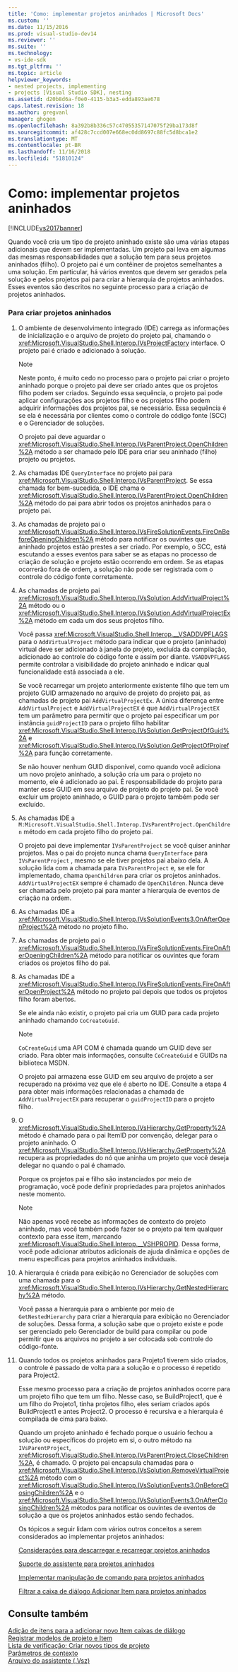 ```yaml
---
title: 'Como: implementar projetos aninhados | Microsoft Docs'
ms.custom: ''
ms.date: 11/15/2016
ms.prod: visual-studio-dev14
ms.reviewer: ''
ms.suite: ''
ms.technology:
- vs-ide-sdk
ms.tgt_pltfrm: ''
ms.topic: article
helpviewer_keywords:
- nested projects, implementing
- projects [Visual Studio SDK], nesting
ms.assetid: d20b8d6a-f0e0-4115-b3a3-edda893ae678
caps.latest.revision: 18
ms.author: gregvanl
manager: ghogen
ms.openlocfilehash: 8a392b8b336c57c47055357147075f29ba173d8f
ms.sourcegitcommit: af428c7ccd007e668ec0dd8697c88fc5d8bca1e2
ms.translationtype: MT
ms.contentlocale: pt-BR
ms.lasthandoff: 11/16/2018
ms.locfileid: "51810124"
---
```

# <a name="how-to-implement-nested-projects"></a>Como: implementar projetos aninhados
[!INCLUDE[vs2017banner](../../includes/vs2017banner.md)]

Quando você cria um tipo de projeto aninhado existe são uma várias etapas adicionais que devem ser implementadas. Um projeto pai leva em algumas das mesmas responsabilidades que a solução tem para seus projetos aninhados (filho). O projeto pai é um contêiner de projetos semelhantes a uma solução. Em particular, há vários eventos que devem ser gerados pela solução e pelos projetos pai para criar a hierarquia de projetos aninhados. Esses eventos são descritos no seguinte processo para a criação de projetos aninhados.  
  
### <a name="to-create-nested-projects"></a>Para criar projetos aninhados  
  
1. O ambiente de desenvolvimento integrado (IDE) carrega as informações de inicialização e o arquivo de projeto do projeto pai, chamando o <xref:Microsoft.VisualStudio.Shell.Interop.IVsProjectFactory> interface. O projeto pai é criado e adicionado à solução.  
  
   > [!NOTE]
   >  Neste ponto, é muito cedo no processo para o projeto pai criar o projeto aninhado porque o projeto pai deve ser criado antes que os projetos filho podem ser criados. Seguindo essa sequência, o projeto pai pode aplicar configurações aos projetos filho e os projetos filho podem adquirir informações dos projetos pai, se necessário. Essa sequência é se ela é necessária por clientes como o controle do código fonte (SCC) e o Gerenciador de soluções.  
  
    O projeto pai deve aguardar o <xref:Microsoft.VisualStudio.Shell.Interop.IVsParentProject.OpenChildren%2A> método a ser chamado pelo IDE para criar seu aninhado (filho) projeto ou projetos.  
  
2. As chamadas IDE `QueryInterface` no projeto pai para <xref:Microsoft.VisualStudio.Shell.Interop.IVsParentProject>. Se essa chamada for bem-sucedida, o IDE chama o <xref:Microsoft.VisualStudio.Shell.Interop.IVsParentProject.OpenChildren%2A> método do pai para abrir todos os projetos aninhados para o projeto pai.  
  
3. As chamadas de projeto pai o <xref:Microsoft.VisualStudio.Shell.Interop.IVsFireSolutionEvents.FireOnBeforeOpeningChildren%2A> método para notificar os ouvintes que aninhado projetos estão prestes a ser criado. Por exemplo, o SCC, está escutando a esses eventos para saber se as etapas no processo de criação de solução e projeto estão ocorrendo em ordem. Se as etapas ocorrerão fora de ordem, a solução não pode ser registrada com o controle do código fonte corretamente.  
  
4. As chamadas de projeto pai <xref:Microsoft.VisualStudio.Shell.Interop.IVsSolution.AddVirtualProject%2A> método ou o <xref:Microsoft.VisualStudio.Shell.Interop.IVsSolution.AddVirtualProjectEx%2A> método em cada um dos seus projetos filho.  
  
    Você passa <xref:Microsoft.VisualStudio.Shell.Interop.__VSADDVPFLAGS> para o `AddVirtualProject` método para indicar que o projeto (aninhado) virtual deve ser adicionado à janela do projeto, excluída da compilação, adicionado ao controle do código fonte e assim por diante. `VSADDVPFLAGS` permite controlar a visibilidade do projeto aninhado e indicar qual funcionalidade está associada a ele.  
  
    Se você recarregar um projeto anteriormente existente filho que tem um projeto GUID armazenado no arquivo de projeto do projeto pai, as chamadas de projeto pai `AddVirtualProjectEx`. A única diferença entre `AddVirtualProject` e `AddVirtualProjectEX` é que `AddVirtualProjectEX` tem um parâmetro para permitir que o projeto pai especificar um por instância `guidProjectID` para o projeto filho habilitar <xref:Microsoft.VisualStudio.Shell.Interop.IVsSolution.GetProjectOfGuid%2A> e <xref:Microsoft.VisualStudio.Shell.Interop.IVsSolution.GetProjectOfProjref%2A> para função corretamente.  
  
    Se não houver nenhum GUID disponível, como quando você adiciona um novo projeto aninhado, a solução cria um para o projeto no momento, ele é adicionado ao pai. É responsabilidade do projeto para manter esse GUID em seu arquivo de projeto do projeto pai. Se você excluir um projeto aninhado, o GUID para o projeto também pode ser excluído.  
  
5. As chamadas IDE a `M:Microsoft.VisualStudio.Shell.Interop.IVsParentProject.OpenChildren` método em cada projeto filho do projeto pai.  
  
    O projeto pai deve implementar `IVsParentProject` se você quiser aninhar projetos. Mas o pai do projeto nunca chama `QueryInterface` para `IVsParentProject` , mesmo se ele tiver projetos pai abaixo dela. A solução lida com a chamada para `IVsParentProject` e, se ele for implementado, chama `OpenChildren` para criar os projetos aninhados. `AddVirtualProjectEX` sempre é chamado de `OpenChildren`. Nunca deve ser chamada pelo projeto pai para manter a hierarquia de eventos de criação na ordem.  
  
6. As chamadas IDE a <xref:Microsoft.VisualStudio.Shell.Interop.IVsSolutionEvents3.OnAfterOpenProject%2A> método no projeto filho.  
  
7. As chamadas de projeto pai o <xref:Microsoft.VisualStudio.Shell.Interop.IVsFireSolutionEvents.FireOnAfterOpeningChildren%2A> método para notificar os ouvintes que foram criados os projetos filho do pai.  
  
8. As chamadas IDE a <xref:Microsoft.VisualStudio.Shell.Interop.IVsFireSolutionEvents.FireOnAfterOpenProject%2A> método no projeto pai depois que todos os projetos filho foram abertos.  
  
    Se ele ainda não existir, o projeto pai cria um GUID para cada projeto aninhado chamando `CoCreateGuid`.  
  
   > [!NOTE]
   >  `CoCreateGuid` uma API COM é chamada quando um GUID deve ser criado. Para obter mais informações, consulte `CoCreateGuid` e GUIDs na biblioteca MSDN.  
  
    O projeto pai armazena esse GUID em seu arquivo de projeto a ser recuperado na próxima vez que ele é aberto no IDE. Consulte a etapa 4 para obter mais informações relacionadas a chamada de `AddVirtualProjectEX` para recuperar o `guidProjectID` para o projeto filho.  
  
9. O <xref:Microsoft.VisualStudio.Shell.Interop.IVsHierarchy.GetProperty%2A> método é chamado para o pai ItemID por convenção, delegar para o projeto aninhado. O <xref:Microsoft.VisualStudio.Shell.Interop.IVsHierarchy.GetProperty%2A> recupera as propriedades do nó que aninha um projeto que você deseja delegar no quando o pai é chamado.  
  
     Porque os projetos pai e filho são instanciados por meio de programação, você pode definir propriedades para projetos aninhados neste momento.  
  
    > [!NOTE]
    >  Não apenas você recebe as informações de contexto do projeto aninhado, mas você também pode fazer se o projeto pai tem qualquer contexto para esse item, marcando <xref:Microsoft.VisualStudio.Shell.Interop.__VSHPROPID>. Dessa forma, você pode adicionar atributos adicionais de ajuda dinâmica e opções de menu específicas para projetos aninhados individuais.  
  
10. A hierarquia é criada para exibição no Gerenciador de soluções com uma chamada para o <xref:Microsoft.VisualStudio.Shell.Interop.IVsHierarchy.GetNestedHierarchy%2A> método.  
  
     Você passa a hierarquia para o ambiente por meio de `GetNestedHierarchy` para criar a hierarquia para exibição no Gerenciador de soluções. Dessa forma, a solução sabe que o projeto existe e pode ser gerenciado pelo Gerenciador de build para compilar ou pode permitir que os arquivos no projeto a ser colocada sob controle do código-fonte.  
  
11. Quando todos os projetos aninhados para Projeto1 tiverem sido criados, o controle é passado de volta para a solução e o processo é repetido para Project2.  
  
     Esse mesmo processo para a criação de projetos aninhados ocorre para um projeto filho que tem um filho. Nesse caso, se BuildProject1, que é um filho do Projeto1, tinha projetos filho, eles seriam criados após BuildProject1 e antes Project2. O processo é recursiva e a hierarquia é compilada de cima para baixo.  
  
     Quando um projeto aninhado é fechado porque o usuário fechou a solução ou específicos do projeto em si, o outro método na `IVsParentProject`, <xref:Microsoft.VisualStudio.Shell.Interop.IVsParentProject.CloseChildren%2A>, é chamado. O projeto pai encapsula chamadas para o <xref:Microsoft.VisualStudio.Shell.Interop.IVsSolution.RemoveVirtualProject%2A> método com o <xref:Microsoft.VisualStudio.Shell.Interop.IVsSolutionEvents3.OnBeforeClosingChildren%2A> e o <xref:Microsoft.VisualStudio.Shell.Interop.IVsSolutionEvents3.OnAfterClosingChildren%2A> métodos para notificar os ouvintes de eventos de solução a que os projetos aninhados estão sendo fechados.  
  
    Os tópicos a seguir lidam com vários outros conceitos a serem considerados ao implementar projetos aninhados:  
  
    [Considerações para descarregar e recarregar projetos aninhados](../../extensibility/internals/considerations-for-unloading-and-reloading-nested-projects.md)  
  
    [Suporte do assistente para projetos aninhados](../../extensibility/internals/wizard-support-for-nested-projects.md)  
  
    [Implementar manipulação de comando para projetos aninhados](../../extensibility/internals/implementing-command-handling-for-nested-projects.md)  
  
    [Filtrar a caixa de diálogo Adicionar Item para projetos aninhados](../../extensibility/internals/filtering-the-additem-dialog-box-for-nested-projects.md)  
  
## <a name="see-also"></a>Consulte também  
 [Adição de itens para a adicionar novo Item caixas de diálogo](../../extensibility/internals/adding-items-to-the-add-new-item-dialog-boxes.md)   
 [Registrar modelos de projeto e Item](../../extensibility/internals/registering-project-and-item-templates.md)   
 [Lista de verificação: Criar novos tipos de projeto](../../extensibility/internals/checklist-creating-new-project-types.md)   
 [Parâmetros de contexto](../../extensibility/internals/context-parameters.md)   
 [Arquivo do assistente (.Vsz)](../../extensibility/internals/wizard-dot-vsz-file.md)


